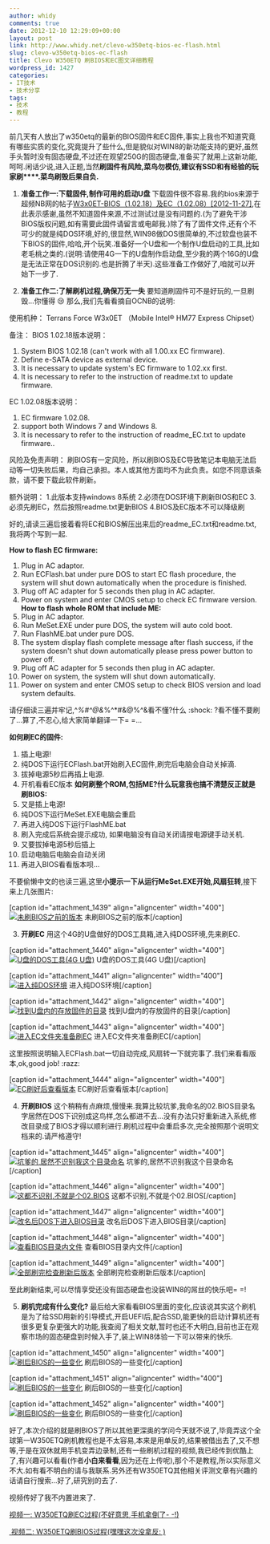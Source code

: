 ```yaml
---
author: whidy
comments: true
date: 2012-12-10 12:29:09+00:00
layout: post
link: http://www.whidy.net/clevo-w350etq-bios-ec-flash.html
slug: clevo-w350etq-bios-ec-flash
title: Clevo W350ETQ 刷BIOS和EC图文详细教程
wordpress_id: 1427
categories:
- IT技术
- 技术分享
tags:
- 技术
- 教程
---
```


前几天有人放出了w350etq的最新的BIOS固件和EC固件,事实上我也不知道究竟有哪些实质的变化,究竟提升了些什么,但是貌似对WIN8的新功能支持的更好,虽然手头暂时没有固态硬盘,不过还在观望250G的固态硬盘,准备买了就用上这新功能,呵呵.闲话少说,进入正题,当然**刷固件有风险,菜鸟勿模仿,建议有SSD和有经验的玩家刷****.菜鸟刷毁后果自负.**



	
  1. **准备工作一:下载固件,制作可用的启动U盘**
下载固件很不容易.我的bios来源于超频NB网的帖子[W3x0ET-BIOS（1.02.18）及EC（1.02.08）[2012-11-27]](http://www.ocnb.cn/thread-11945-1-1.html),在此表示感谢,虽然不知道固件来源,不过测试过是没有问题的.(为了避免干涉BIOS版权问题,如有需要此固件请留言或电邮我.)除了有了固件文件,还有个不可少的就是纯DOS环境,好的,很显然,WIN98做DOS很简单的,不过软盘也装不下BIOS的固件,哈哈,开个玩笑.准备好一个U盘和一个制作U盘启动的工具,比如老毛桃之类的.(说明:请使用4G一下的U盘制作启动盘,至少我的两个16G的U盘是无法正常在DOS识别的.也是折腾了半天).这些准备工作做好了,咱就可以开始下一步了.

	
  2. **准备工作二:了解刷机过程,确保万无一失**
要知道刷固件可不是好玩的,一旦刷毁...你懂得 :cry: 那么,我们先看看摘自OCNB的说明:
<!-- more -->




使用机种： Terrans Force W3x0ET （Mobile Intel® HM77 Express Chipset）

备注：
BIOS 1.02.18版本说明：
1. System BIOS 1.02.18 (can't work with all 1.00.xx EC firmware).
2. Define e-SATA device as external device.
3. It is necessary to update system's EC firmware to 1.02.xx first.
4. It is necessary to refer to the instruction of readme.txt to update firmware.

EC 1.02.08版本说明：
1. EC firmware 1.02.08.
2. support both Windows 7 and Windows 8.
3. It is necessary to refer to the instruction of readme_EC.txt to update firmware..

风险及免责声明：
刷BIOS有一定风险，所以刷BIOS及EC导致笔记本电脑无法启动等一切失败后果，均自己承担。本人或其他方面均不为此负责。如您不同意该条款，请不要下载此软件刷新。

额外说明：
1.此版本支持windows 8系统
2.必须在DOS环境下刷新BIOS和EC
3.必须先刷EC，然后按照readme.txt更新BIOS
4.BIOS及EC版本不可以降级刷




好的,请读三遍后接着看将EC和BIOS解压出来后的readme_EC.txt和readme.txt,我将两个写到一起.


**How to flash EC firmware:**
1. Plug in AC adaptor.
2. Run ECFlash.bat under pure DOS to start EC flash procedure, the system will shut down automatically when the procedure is finished.
3. Plug off AC adapter for 5 seconds then plug in AC adapter.
4. Power on system and enter CMOS setup to check EC firmware version.
**How to flash whole ROM that include ME:**
1. Plug in AC adaptor.
2. Run MeSet.EXE under pure DOS, the system will auto cold boot.
3. Run FlashME.bat under pure DOS.
4. The system display flash complete message after flash success, if the system doesn't shut down automatically please press power button to power off.
5. Plug off AC adapter for 5 seconds then plug in AC adapter.
6. Power on system, the system will shut down automatically.
7. Power on system and enter CMOS setup to check BIOS version and load system defaults.


请仔细读三遍并牢记,^*%#^@&*%^*#&@%^&看不懂?什么 :shock: ?看不懂不要刷了...算了,不忍心,给大家简单翻译一下= =...


**如何刷EC的固件:**
1. 插上电源!
2. 纯DOS下运行ECFlash.bat开始刷入EC固件,刷完后电脑会自动关掉滴.
3. 拔掉电源5秒后再插上电源.
4. 开机看看EC版本
**如何刷整个ROM,包括ME?什么玩意我也搞不清楚反正就是刷BIOS:**
1. 又是插上电源!
2. 纯DOS下运行MeSet.EXE电脑会重启
3. 再进入纯DOS下运行FlashME.bat
4. 刷入完成后系统会提示成功, 如果电脑没有自动关闭请按电源键手动关机.
5. 又要拔掉电源5秒后插上
6. 启动电脑后电脑会自动关闭
7. 再进入BIOS看看版本呗...


不要偷懒中文的也读三遍,这里**小提示一下从运行MeSet.EXE开始,风扇狂转**,接下来上几张图片:

[caption id="attachment_1439" align="aligncenter" width="400"][![未刷BIOS之前的版本](http://www.whidy.net/wp-content/uploads/2012/12/01biosInfo-1-400x300.jpg)](http://www.whidy.net/wp-content/uploads/2012/12/01biosInfo-1.jpg) 未刷BIOS之前的版本[/caption]

	
  3. **开刷EC**
用这个4G的U盘做好的DOS工具箱,进入纯DOS环境,先来刷EC.

[caption id="attachment_1440" align="aligncenter" width="400"][![U盘的DOS工具(4G U盘)](http://www.whidy.net/wp-content/uploads/2012/12/02uTools-400x300.jpg)](http://www.whidy.net/wp-content/uploads/2012/12/02uTools.jpg) U盘的DOS工具(4G U盘)[/caption]

[caption id="attachment_1441" align="aligncenter" width="400"][![进入纯DOS环境](http://www.whidy.net/wp-content/uploads/2012/12/03pureDos-400x300.jpg)](http://www.whidy.net/wp-content/uploads/2012/12/03pureDos.jpg) 进入纯DOS环境[/caption]

[caption id="attachment_1442" align="aligncenter" width="400"][![找到U盘内的存放固件的目录](http://www.whidy.net/wp-content/uploads/2012/12/04dosDirError-400x300.jpg)](http://www.whidy.net/wp-content/uploads/2012/12/04dosDirError.jpg) 找到U盘内的存放固件的目录[/caption]

[caption id="attachment_1443" align="aligncenter" width="400"][![进入EC文件夹准备刷EC](http://www.whidy.net/wp-content/uploads/2012/12/05cdEc-400x300.jpg)](http://www.whidy.net/wp-content/uploads/2012/12/05cdEc.jpg) 进入EC文件夹准备刷EC[/caption]

这里按照说明输入ECFlash.bat一切自动完成,风扇转一下就完事了.我们来看看版本,ok,good job! :razz:

[caption id="attachment_1444" align="aligncenter" width="400"][![EC刷好后查看版本](http://www.whidy.net/wp-content/uploads/2012/12/06ecOk-400x300.jpg)](http://www.whidy.net/wp-content/uploads/2012/12/06ecOk.jpg) EC刷好后查看版本[/caption]

	
  4. **开刷BIOS**
这个稍稍有点麻烦,慢慢来.我算比较坑爹,我命名的02.BIOS目录名字居然在DOS下识别成这鸟样,怎么都进不去...没有办法只好重新进入系统,修改目录成了BIOS才得以顺利进行.刷机过程中会重启多次,完全按照那个说明文档来的.请严格遵守!

[caption id="attachment_1445" align="aligncenter" width="400"][![坑爹的,居然不识别我这个目录命名](http://www.whidy.net/wp-content/uploads/2012/12/07biosError-400x300.jpg)](http://www.whidy.net/wp-content/uploads/2012/12/07biosError.jpg) 坑爹的,居然不识别我这个目录命名[/caption]

[caption id="attachment_1446" align="aligncenter" width="400"][![这都不识别,不就是个02.BIOS](http://www.whidy.net/wp-content/uploads/2012/12/08folder-400x300.jpg)](http://www.whidy.net/wp-content/uploads/2012/12/08folder.jpg) 这都不识别,不就是个02.BIOS[/caption]

[caption id="attachment_1447" align="aligncenter" width="400"][![改名后DOS下进入BIOS目录](http://www.whidy.net/wp-content/uploads/2012/12/09cdBios-400x300.jpg)](http://www.whidy.net/wp-content/uploads/2012/12/09cdBios.jpg) 改名后DOS下进入BIOS目录[/caption]

[caption id="attachment_1448" align="aligncenter" width="400"][![查看BIOS目录内文件](http://www.whidy.net/wp-content/uploads/2012/12/10dirBios-400x300.jpg)](http://www.whidy.net/wp-content/uploads/2012/12/10dirBios.jpg) 查看BIOS目录内文件[/caption]

[caption id="attachment_1449" align="aligncenter" width="400"][![全部刷完检查刷新后版本](http://www.whidy.net/wp-content/uploads/2012/12/11ecBiosOk-400x300.jpg)](http://www.whidy.net/wp-content/uploads/2012/12/11ecBiosOk.jpg) 全部刷完检查刷新后版本[/caption]

至此刷新结束,可以尽情享受还没有固态硬盘也没装WIN8的屌丝的快乐吧= =!

	
  5. **刷机完成有什么变化?**
最后给大家看看BIOS里面的变化,应该说其实这个刷机是为了给SSD用新的引导模式,开启UEFI后,配合SSD,能更快的启动计算机还有很多更复杂更强大的功能,我查阅了相关文献,暂时也还不大明白,目前也正在观察市场的固态硬盘到时候入手了,装上WIN8体验一下可以带来的快乐.

[caption id="attachment_1450" align="aligncenter" width="400"][![刷后BIOS的一些变化](http://www.whidy.net/wp-content/uploads/2012/12/12changes-400x300.jpg)](http://www.whidy.net/wp-content/uploads/2012/12/12changes.jpg) 刷后BIOS的一些变化[/caption]

[caption id="attachment_1451" align="aligncenter" width="400"][![刷后BIOS的一些变化](http://www.whidy.net/wp-content/uploads/2012/12/13changes-400x300.jpg)](http://www.whidy.net/wp-content/uploads/2012/12/13changes.jpg) 刷后BIOS的一些变化[/caption]

[caption id="attachment_1452" align="aligncenter" width="400"][![刷后BIOS的一些变化](http://www.whidy.net/wp-content/uploads/2012/12/14changes-400x300.jpg)](http://www.whidy.net/wp-content/uploads/2012/12/14changes.jpg) 刷后BIOS的一些变化[/caption]


好了,本次介绍的就是刷BIOS了所以其他更深奥的学问今天就不说了,毕竟弄这个全球第一W350ETQ刷机教程也是不太容易,本来是用单反的,结果被借出去了,又不想等,于是在双休就用手机变弄边录制,还有一些刷机过程的视频,我已经传到优酷上了,有兴趣可以看看(作者**小白来看看**,因为还在上传呢),那个不是教程,所以实际意义不大.如有看不明白的请与我联系.另外还有W350ETQ其他相关评测文章有兴趣的话请自行搜索...好了,研究别的去了.

视频传好了我不内置进来了.

[视频一: W350ETQ刷EC过程(不好意思,手机拿倒了- -!)](http://v.youku.com/v_show/id_XNDg2NjAzMzU2.html)

[ 视频二: W350ETQ刷BIOS过程(嘿嘿这次没拿反: )](http://v.youku.com/v_show/id_XNDg2NjA3NzY0.html)
